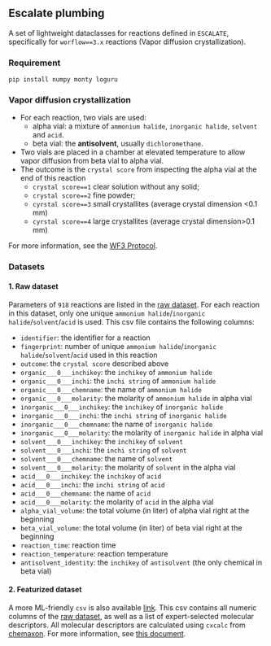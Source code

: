 Escalate plumbing
---

A set of lightweight dataclasses for reactions defined in `ESCALATE`, specifically for
`worflow==3.x` reactions (Vapor diffusion crystallization).

### Requirement
`pip install numpy monty loguru`

### Vapor diffusion crystallization

- For each reaction, two vials are used:
    - alpha vial: a mixture of `ammonium halide`, `inorganic halide`, `solvent` and `acid`.
    - beta vial: the **antisolvent**, usually `dichloromethane`.
- Two vials are placed in a chamber at elevated temperature to allow vapor diffusion from beta vial to alpha vial. 
- The outcome is the `crystal score` from inspecting the alpha vial at the end of this reaction
  - `crystal score==1` clear solution without any solid;
  - `crystal score==2` fine powder;
  - `cyrstal score==3` small crystallites (average crystal dimension <0.1 mm)
  - `cyrstal score==4` large crystallites (average crystal dimension>0.1 mm)

For more information, see the [WF3 Protocol](https://docs.google.com/document/d/1_8FQqtNb_axzeLTTk2FwlB-SZZc4QFV3aMCrYNNcieo/). 

### Datasets

#### 1. Raw dataset 
Parameters of `918` reactions are listed in the [raw dataset](plumbing/csv/expver-3.0_1%251%251%251.csv).
For each reaction in this dataset, only one unique `ammonium halide`/`inorganic halide`/`solvent`/`acid` is used.
This csv file contains the following columns:
- `identifier`: the identifier for a reaction
- `fingerprint`: number of unique `ammonium halide`/`inorganic halide`/`solvent`/`acid`  used in this reaction
- `outcome`: the `crystal score` described above
- `organic___0___inchikey`: the `inchikey` of `ammonium halide`
- `organic___0___inchi`:    the `inchi string` of `ammonium halide`
- `organic___0___chemname`: the name of `ammonium halide`
- `organic___0___molarity`: the molarity of `ammonium halide` in alpha vial
- `inorganic___0___inchikey`: the `inchikey` of `inorganic halide`
- `inorganic___0___inchi`:    the `inchi string` of `inorganic halide`
- `inorganic___0___chemname`: the name of `inorganic halide`
- `inorganic___0___molarity`: the molarity of `inorganic halide` in alpha vial
- `solvent___0___inchikey`:   the `inchikey` of `solvent`
- `solvent___0___inchi`:      the `inchi string` of `solvent`
- `solvent___0___chemname`:   the name of `solvent`
- `solvent___0___molarity`:   the molarity of `solvent` in the alpha vial
- `acid___0___inchikey`: the `inchikey` of `acid`
- `acid___0___inchi`:    the `inchi string` of `acid`
- `acid___0___chemname`: the name of `acid`
- `acid___0___molarity`: the molarity of `acid` in the alpha vial
- `alpha_vial_volume`: the total volume (in liter) of alpha vial right at the beginning
- `beta_vial_volume`: the total volume (in liter) of beta vial right at the beginning
- `reaction_time`: reaction time
- `reaction_temperature`: reaction temperature
- `antisolvent_identity`: the `inchikey` of `antisolvent` (the only chemical in beta vial)

#### 2. Featurized dataset 
A more ML-friendly `csv` is also available [link](plumbing/csv/expver-3.0_1%251%251%251-features.csv).
This csv contains all numeric columns of the [raw dataset](plumbing/csv/expver-3.0_1%251%251%251.csv), as well as 
a list of expert-selected molecular descriptors.
All molecular descriptors are calculated using `cxcalc` from [chemaxon](https://docs.chemaxon.com/display/docs/cxcalc-calculator-functions.md).
For more information, see [this document](https://ndownloader.figstatic.com/files/35712904).
